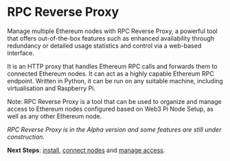 # RPC Reverse Proxy

Manage multiple Ethereum nodes with RPC Reverse Proxy, 
a powerful tool that offers out-of-the-box features such as enhanced availability through redundancy or detailed usage statistics and control via a web-based interface. 

It is an HTTP proxy that handles Ethereum RPC calls and forwards them to connected Ethereum nodes. 
It can act as a highly capable Ethereum RPC endpoint. 
Written in Python, it can be run on any suitable machine, including virtualisation and Raspberry Pi.

Note: RPC Reverse Proxy is a tool that can be used to organize and manage access to Ethereum nodes configured based on Web3 Pi Node Setup, as well as any other Ethereum node.

*RPC Reverse Proxy is in the Alpha version and some features are still under construction.*

**Next Steps**: [install](installation.md), [connect nodes](configuration.md#ethereum-nodes) and [manage access](admin.md).